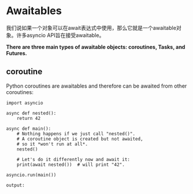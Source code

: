 # Awaitables

我们说如果一个对象可以在await表达式中使用，那么它就是一个awaitable对象。许多asyncio API旨在接受awaitable。

**There are three main types of awaitable objects: coroutines, Tasks, and Futures.**

## coroutine
Python coroutines are awaitables and therefore can be awaited from other coroutines:
```
import asyncio

async def nested():
    return 42

async def main():
    # Nothing happens if we just call "nested()".
    # A coroutine object is created but not awaited,
    # so it *won't run at all*.
    nested()

    # Let's do it differently now and await it:
    print(await nested())  # will print "42".

asyncio.run(main())

output:

```
